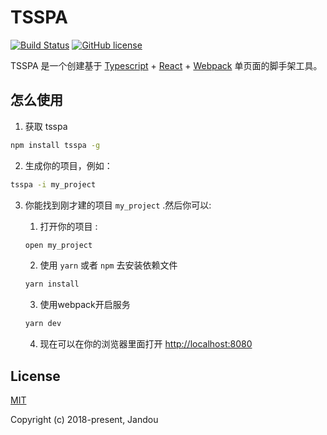 # TSSPA
[![Build Status](https://img.shields.io/travis/Jandou6/tsspa/master.svg)](https://travis-ci.org/Jandou6/tsspa/branches)
[![GitHub license](https://img.shields.io/github/license/jandou6/tsspa.svg)](https://github.com/nhnent/tui.calendar/blob/master/LICENSE)

TSSPA 是一个创建基于 [Typescript](http://www.typescriptlang.org/) + [React](https://reactjs.org/) + [Webpack](http://webpack.github.io/) 单页面的脚手架工具。

## 怎么使用
1. 获取 tsspa
```bash
npm install tsspa -g
```

2. 生成你的项目，例如：
```bash
tsspa -i my_project
```

3. 你能找到刚才建的项目 `my_project` .然后你可以:

    1. 打开你的项目 :
    ```bash
    open my_project
    ````

    2. 使用 `yarn` 或者 `npm` 去安装依赖文件
    ```bash
    yarn install
    ````
    3. 使用webpack开启服务
    ```bash
    yarn dev
    ```
    4. 现在可以在你的浏览器里面打开 [http://localhost:8080](http://localhost:8080)

## License
[MIT](https://github.com/Jandou6/tsspa/blob/master/LICENSE)

Copyright (c) 2018-present, Jandou